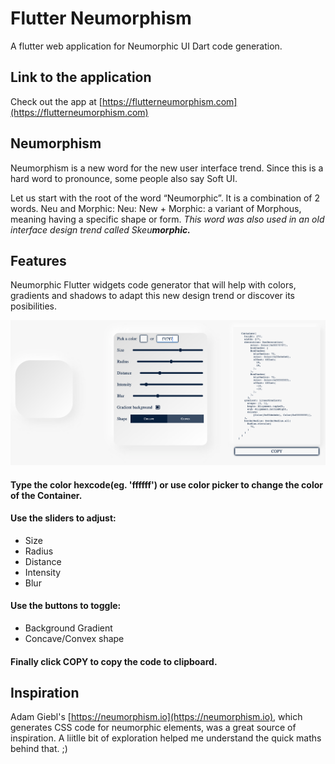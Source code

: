 # Flutter Neumorphism

A flutter web application for Neumorphic UI Dart code generation.

## Link to the application
Check out the app at [https://flutterneumorphism.com](https://flutterneumorphism.com)


## Neumorphism

Neumorphism is a new word for the new user interface trend. Since this is a hard word to pronounce, some people also say Soft UI.

Let us start with the root of the word “Neumorphic”. It is a combination of 2 words. Neu and Morphic: Neu: New + Morphic: a variant of Morphous, meaning having a specific shape or form.  _This word was also used in an old interface design trend called Skeu_**_morphic._**

## Features

Neumorphic Flutter widgets code generator that will help with colors, gradients and shadows to adapt this new design trend or discover its posibilities.

![](images/image1.png)

#### Type the color hexcode(eg. 'ffffff') or use color picker to change the color of the Container.
#### Use the sliders to adjust:
- Size
- Radius
- Distance
- Intensity
- Blur
#### Use the buttons to toggle:
- Background Gradient
- Concave/Convex shape

#### Finally click **COPY** to copy the code to clipboard. 


## Inspiration

Adam Giebl's [https://neumorphism.io](https://neumorphism.io), which generates CSS code for neumorphic elements, was a great source of inspiration. A liitlle bit of exploration helped me understand the quick maths behind that. ;)

